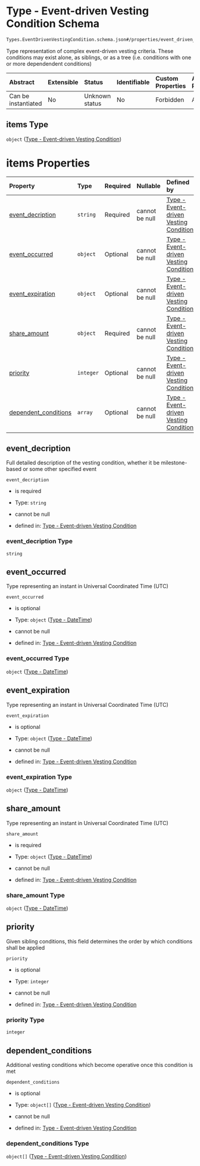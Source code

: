 # Type - Event-driven Vesting Condition Schema

```txt
Types.EventDrivenVestingCondition.schema.json#/properties/event_driven_vesting_conditions/items
```

Type representation of complex event-driven vesting criteria. These conditions may exist alone, as siblings, or as a tree (i.e. conditions with one or more dependendent conditions)

| Abstract            | Extensible | Status         | Identifiable | Custom Properties | Additional Properties | Access Restrictions | Defined In                                                                  |
| :------------------ | :--------- | :------------- | :----------- | :---------------- | :-------------------- | :------------------ | :-------------------------------------------------------------------------- |
| Can be instantiated | No         | Unknown status | No           | Forbidden         | Allowed               | none                | [Vesting.schema.json*](../types/Vesting.schema.json "open original schema") |

## items Type

`object` ([Type - Event-driven Vesting Condition](vesting-properties-vesting-type---eventdrivenvestingcondition-array-type---event-driven-vesting-condition.md))

# items Properties

| Property                                      | Type      | Required | Nullable       | Defined by                                                                                                                                                                                                                                         |
| :-------------------------------------------- | :-------- | :------- | :------------- | :------------------------------------------------------------------------------------------------------------------------------------------------------------------------------------------------------------------------------------------------- |
| [event_decription](#event_decription)         | `string`  | Required | cannot be null | [Type - Event-driven Vesting Condition](eventdrivenvestingcondition-properties-event_decription.md "Types.EventDrivenVestingCondition.schema.json#/properties/event_decription")                                                                   |
| [event_occurred](#event_occurred)             | `object`  | Optional | cannot be null | [Type - Event-driven Vesting Condition](issuer-properties-type---datetime.md "Types.DateTime.schema.json#/properties/event_occurred")                                                                                                              |
| [event_expiration](#event_expiration)         | `object`  | Optional | cannot be null | [Type - Event-driven Vesting Condition](issuer-properties-type---datetime.md "Types.DateTime.schema.json#/properties/event_expiration")                                                                                                            |
| [share_amount](#share_amount)                 | `object`  | Required | cannot be null | [Type - Event-driven Vesting Condition](issuer-properties-type---datetime.md "Types.DateTime.schema.json#/properties/share_amount")                                                                                                                |
| [priority](#priority)                         | `integer` | Optional | cannot be null | [Type - Event-driven Vesting Condition](eventdrivenvestingcondition-properties-priority.md "Types.EventDrivenVestingCondition.schema.json#/properties/priority")                                                                                   |
| [dependent_conditions](#dependent_conditions) | `array`   | Optional | cannot be null | [Type - Event-driven Vesting Condition](eventdrivenvestingcondition-properties-eventdrivenvestingcondition---typeseventdrivenvestingconditionschemajson-array.md "Types.EventDrivenVestingCondition.schema.json#/properties/dependent_conditions") |

## event_decription

Full detailed description of the vesting condition, whether it be milestone-based or some other specified event

`event_decription`

*   is required

*   Type: `string`

*   cannot be null

*   defined in: [Type - Event-driven Vesting Condition](eventdrivenvestingcondition-properties-event_decription.md "Types.EventDrivenVestingCondition.schema.json#/properties/event_decription")

### event_decription Type

`string`

## event_occurred

Type representing an instant in Universal Coordinated Time (UTC)

`event_occurred`

*   is optional

*   Type: `object` ([Type - DateTime](issuer-properties-type---datetime.md))

*   cannot be null

*   defined in: [Type - Event-driven Vesting Condition](issuer-properties-type---datetime.md "Types.DateTime.schema.json#/properties/event_occurred")

### event_occurred Type

`object` ([Type - DateTime](issuer-properties-type---datetime.md))

## event_expiration

Type representing an instant in Universal Coordinated Time (UTC)

`event_expiration`

*   is optional

*   Type: `object` ([Type - DateTime](issuer-properties-type---datetime.md))

*   cannot be null

*   defined in: [Type - Event-driven Vesting Condition](issuer-properties-type---datetime.md "Types.DateTime.schema.json#/properties/event_expiration")

### event_expiration Type

`object` ([Type - DateTime](issuer-properties-type---datetime.md))

## share_amount

Type representing an instant in Universal Coordinated Time (UTC)

`share_amount`

*   is required

*   Type: `object` ([Type - DateTime](issuer-properties-type---datetime.md))

*   cannot be null

*   defined in: [Type - Event-driven Vesting Condition](issuer-properties-type---datetime.md "Types.DateTime.schema.json#/properties/share_amount")

### share_amount Type

`object` ([Type - DateTime](issuer-properties-type---datetime.md))

## priority

Given sibling conditions, this field determines the order by which conditions shall be applied

`priority`

*   is optional

*   Type: `integer`

*   cannot be null

*   defined in: [Type - Event-driven Vesting Condition](eventdrivenvestingcondition-properties-priority.md "Types.EventDrivenVestingCondition.schema.json#/properties/priority")

### priority Type

`integer`

## dependent_conditions

Additional vesting conditions which become operative once this condition is met

`dependent_conditions`

*   is optional

*   Type: `object[]` ([Type - Event-driven Vesting Condition](vesting-properties-vesting-type---eventdrivenvestingcondition-array-type---event-driven-vesting-condition.md))

*   cannot be null

*   defined in: [Type - Event-driven Vesting Condition](eventdrivenvestingcondition-properties-eventdrivenvestingcondition---typeseventdrivenvestingconditionschemajson-array.md "Types.EventDrivenVestingCondition.schema.json#/properties/dependent_conditions")

### dependent_conditions Type

`object[]` ([Type - Event-driven Vesting Condition](vesting-properties-vesting-type---eventdrivenvestingcondition-array-type---event-driven-vesting-condition.md))
